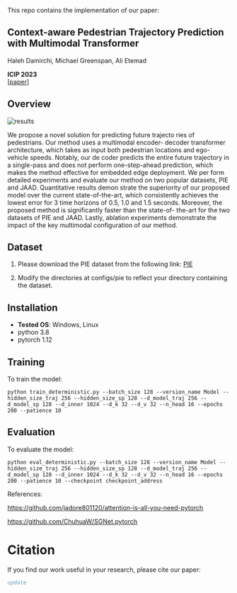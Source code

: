 This repo contains the implementation of our paper:

## Context-aware Pedestrian Trajectory Prediction with Multimodal Transformer

Haleh Damirchi, Michael Greenspan, Ali Etemad

**ICIP 2023**  
[[paper](https:...)]

## Overview

![results](https://github.com/thisishale/Context-Aware/tree/main/image/method.jpg)

We propose a novel solution for predicting future trajecto
ries of pedestrians. Our method uses a multimodal encoder-
decoder transformer architecture, which takes as input both
pedestrian locations and ego-vehicle speeds. Notably, our de
coder predicts the entire future trajectory in a single-pass and
does not perform one-step-ahead prediction, which makes the
method effective for embedded edge deployment. We per
form detailed experiments and evaluate our method on two
popular datasets, PIE and JAAD. Quantitative results demon
strate the superiority of our proposed model over the current
state-of-the-art, which consistently achieves the lowest error
for 3 time horizons of 0.5, 1.0 and 1.5 seconds. Moreover,
the proposed method is significantly faster than the state-of-
the-art for the two datasets of PIE and JAAD. Lastly, ablation
experiments demonstrate the impact of the key multimodal
configuration of our method.

## Dataset
1. Please download the PIE dataset from the following link:  [PIE](https://data.nvision2.eecs.yorku.ca/PIE_dataset/)

2. Modify the directories at configs/pie to reflect your directory containing the dataset.

## Installation

* **Tested OS**: Windows, Linux
* python 3.8
* pytorch 1.12

## Training

To train the model:

```
python train_deterministic.py --batch_size 128 --version_name Model --hidden_size_traj 256 --hidden_size_sp 128 --d_model_traj 256 --d_model_sp 128 --d_inner 1024 --d_k 32 --d_v 32 --n_head 16 --epochs 200 --patience 10
```

## Evaluation

To evaluate the model:

```
python eval_deterministic.py --batch_size 128 --version_name Model --hidden_size_traj 256 --hidden_size_sp 128 --d_model_traj 256 --d_model_sp 128 --d_inner 1024 --d_k 32 --d_v 32 --n_head 16 --epochs 200 --patience 10 --checkpoint checkpoint_address
```


References:


https://github.com/jadore801120/attention-is-all-you-need-pytorch

https://github.com/ChuhuaW/SGNet.pytorch

# Citation
If you find our work useful in your research, please cite our paper:
```bibtex
update
```